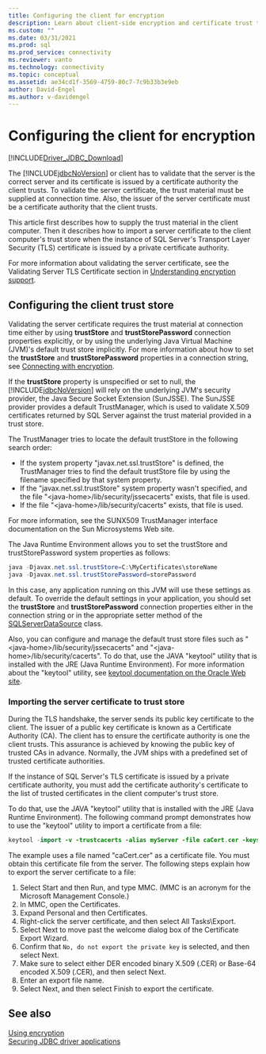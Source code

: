 ```yaml
---
title: Configuring the client for encryption
description: Learn about client-side encryption and certificate trust to ensure the security of clients using the Microsoft JDBC Driver for SQL Server.
ms.custom: ""
ms.date: 03/31/2021
ms.prod: sql
ms.prod_service: connectivity
ms.reviewer: vanto
ms.technology: connectivity
ms.topic: conceptual
ms.assetid: ae34cd1f-3569-4759-80c7-7c9b33b3e9eb
author: David-Engel
ms.author: v-davidengel
---
```

# Configuring the client for encryption

[!INCLUDE[Driver_JDBC_Download](../../includes/driver_jdbc_download.md)]

The [!INCLUDE[jdbcNoVersion](../../includes/jdbcnoversion_md.md)] or client has to validate that the server is the correct server and its certificate is issued by a certificate authority the client trusts. To validate the server certificate, the trust material must be supplied at connection time. Also, the issuer of the server certificate must be a certificate authority that the client trusts.

This article first describes how to supply the trust material in the client computer. Then it describes how to import a server certificate to the client computer's trust store when the instance of SQL Server's Transport Layer Security (TLS) certificate is issued by a private certificate authority.

For more information about validating the server certificate, see the Validating Server TLS Certificate section in [Understanding encryption support](understanding-ssl-support.md).

## Configuring the client trust store

Validating the server certificate requires the trust material at connection time either by using **trustStore** and **trustStorePassword** connection properties explicitly, or by using the underlying Java Virtual Machine (JVM)'s default trust store implicitly. For more information about how to set the **trustStore** and **trustStorePassword** properties in a connection string, see [Connecting with encryption](connecting-with-ssl-encryption.md).

If the **trustStore** property is unspecified or set to null, the [!INCLUDE[jdbcNoVersion](../../includes/jdbcnoversion_md.md)] will rely on the underlying JVM's security provider, the Java Secure Socket Extension (SunJSSE). The SunJSSE provider provides a default TrustManager, which is used to validate X.509 certificates returned by SQL Server against the trust material provided in a trust store.

The TrustManager tries to locate the default trustStore in the following search order:

- If the system property "javax.net.ssl.trustStore" is defined, the TrustManager tries to find the default trustStore file by using the filename specified by that system property.
- If the "javax.net.ssl.trustStore" system property wasn't specified, and the file "\<java-home>/lib/security/jssecacerts" exists, that file is used.
- If the file "\<java-home>/lib/security/cacerts" exists, that file is used.

For more information, see the SUNX509 TrustManager interface documentation on the Sun Microsystems Web site.

The Java Runtime Environment allows you to set the trustStore and trustStorePassword system properties as follows:

```java
java -Djavax.net.ssl.trustStore=C:\MyCertificates\storeName
java -Djavax.net.ssl.trustStorePassword=storePassword
```

In this case, any application running on this JVM will use these settings as default. To override the default settings in your application, you should set the **trustStore** and **trustStorePassword** connection properties either in the connection string or in the appropriate setter method of the [SQLServerDataSource](reference/sqlserverdatasource-class.md) class.

Also, you can configure and manage the default trust store files such as "\<java-home>/lib/security/jssecacerts" and "\<java-home>/lib/security/cacerts". To do that, use the JAVA "keytool" utility that is installed with the JRE (Java Runtime Environment). For more information about the "keytool" utility, see [keytool documentation on the Oracle Web site](https://docs.oracle.com/javase/8/docs/technotes/tools/unix/keytool.html).

### Importing the server certificate to trust store

During the TLS handshake, the server sends its public key certificate to the client. The issuer of a public key certificate is known as a Certificate Authority (CA). The client has to ensure the certificate authority is one the client trusts. This assurance is achieved by knowing the public key of trusted CAs in advance. Normally, the JVM ships with a predefined set of trusted certificate authorities.

If the instance of SQL Server's TLS certificate is issued by a private certificate authority, you must add the certificate authority's certificate to the list of trusted certificates in the client computer's trust store.

To do that, use the JAVA "keytool" utility that is installed with the JRE (Java Runtime Environment). The following command prompt demonstrates how to use the "keytool" utility to import a certificate from a file:

```java
keytool -import -v -trustcacerts -alias myServer -file caCert.cer -keystore truststore.ks
```

The example uses a file named "caCert.cer" as a certificate file. You must obtain this certificate file from the server. The following steps explain how to export the server certificate to a file:

1. Select Start and then Run, and type MMC. (MMC is an acronym for the Microsoft Management Console.)
2. In MMC, open the Certificates.
3. Expand Personal and then Certificates.
4. Right-click the server certificate, and then select All Tasks\Export.
5. Select Next to move past the welcome dialog box of the Certificate Export Wizard.
6. Confirm that `No, do not export the private key` is selected, and then select Next.
7. Make sure to select either DER encoded binary X.509 (.CER) or Base-64 encoded X.509 (.CER), and then select Next.
8. Enter an export file name.
9. Select Next, and then select Finish to export the certificate.

## See also

[Using encryption](using-ssl-encryption.md)  
[Securing JDBC driver applications](securing-jdbc-driver-applications.md)  
